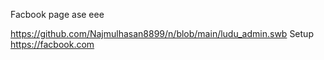 Facbook page ase eee

https://github.com/Najmulhasan8899/n/blob/main/ludu_admin.swb
 Setup 
https://facbook.com
